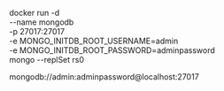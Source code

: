 docker run -d \
  --name mongodb \
  -p 27017:27017 \
  -e MONGO_INITDB_ROOT_USERNAME=admin \
  -e MONGO_INITDB_ROOT_PASSWORD=adminpassword \
  mongo --replSet rs0


  mongodb://admin:adminpassword@localhost:27017

